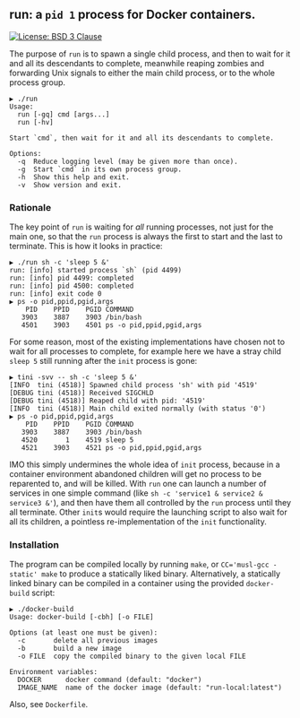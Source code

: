 ## run: a `pid 1` process for Docker containers.

[![License: BSD 3 Clause](https://img.shields.io/badge/License-BSD_3--Clause-yellow.svg)](https://opensource.org/licenses/BSD-3-Clause)

The purpose of `run` is to spawn a single child process, and then to wait for it and all its
descendants to complete, meanwhile reaping zombies and forwarding Unix signals to either the main
child process, or to the whole process group.

```
▶ ./run
Usage:
  run [-gq] cmd [args...]
  run [-hv]

Start `cmd`, then wait for it and all its descendants to complete.

Options:
  -q  Reduce logging level (may be given more than once).
  -g  Start `cmd` in its own process group.
  -h  Show this help and exit.
  -v  Show version and exit.
```

### Rationale
The key point of `run` is waiting for _all_ running processes, not just for the main one, so
that the `run` process is always the first to start and the last to terminate. This is how it
looks in practice:
```
▶ ./run sh -c 'sleep 5 &'
run: [info] started process `sh` (pid 4499)
run: [info] pid 4499: completed
run: [info] pid 4500: completed
run: [info] exit code 0
▶ ps -o pid,ppid,pgid,args
    PID    PPID    PGID COMMAND
   3903    3887    3903 /bin/bash
   4501    3903    4501 ps -o pid,ppid,pgid,args
```
For some reason, most of the existing implementations have chosen not to wait for all processes
to complete, for example here we have a stray child `sleep 5` still running after the `init`
process is gone:
```
▶ tini -svv -- sh -c 'sleep 5 &'
[INFO  tini (4518)] Spawned child process 'sh' with pid '4519'
[DEBUG tini (4518)] Received SIGCHLD
[DEBUG tini (4518)] Reaped child with pid: '4519'
[INFO  tini (4518)] Main child exited normally (with status '0')
▶ ps -o pid,ppid,pgid,args
    PID    PPID    PGID COMMAND
   3903    3887    3903 /bin/bash
   4520       1    4519 sleep 5
   4521    3903    4521 ps -o pid,ppid,pgid,args
```
IMO this simply undermines the whole idea of `init` process, because in a container environment
abandoned children will get no process to be reparented to, and will be killed. With `run`
one can launch a number of services in one simple command (like `sh -c 'service1 & service2 & service3 &'`),
and then have them all controlled by the `run` process until they all terminate.  Other `init`s
would require the launching script to also wait for all its children, a pointless re-implementation
of the `init` functionality.

### Installation
The program can be compiled locally by running `make`, or `CC='musl-gcc -static' make` to
produce a statically liked binary. Alternatively, a statically linked binary can be compiled
in a container using the provided `docker-build` script:
```
▶ ./docker-build
Usage: docker-build [-cbh] [-o FILE]

Options (at least one must be given):
  -c       delete all previous images
  -b       build a new image
  -o FILE  copy the compiled binary to the given local FILE

Environment variables:
  DOCKER      docker command (default: "docker")
  IMAGE_NAME  name of the docker image (default: "run-local:latest")
```
Also, see `Dockerfile`.
